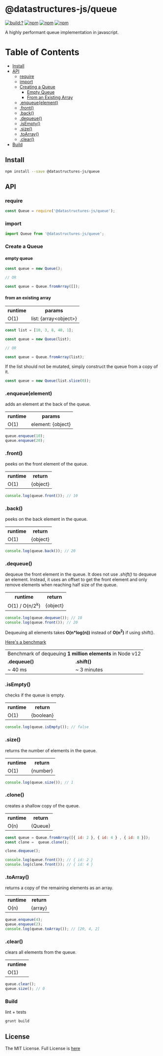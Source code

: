 # @datastructures-js/queue

[![build:?](https://travis-ci.org/datastructures-js/queue.svg?branch=master)](https://travis-ci.org/datastructures-js/queue) 
[![npm](https://img.shields.io/npm/v/@datastructures-js/queue.svg)](https://www.npmjs.com/package/@datastructures-js/queue)
[![npm](https://img.shields.io/npm/dm/@datastructures-js/queue.svg)](https://www.npmjs.com/packages/@datastructures-js/queue) [![npm](https://img.shields.io/badge/node-%3E=%206.0-blue.svg)](https://www.npmjs.com/package/@datastructures-js/queue)

A highly performant queue implementation in javascript.

# Table of Contents
* [Install](#install)
* [API](#api)
  * [require](#require)
  * [import](#import)
  * [Creating a Queue](#create-a-queue)
    * [Empty Queue](#empty-queue)
    * [From an Existing Array](#from-an-existing-array)
  * [.enqueue(element)](#enqueueelement)
  * [.front()](#front)
  * [.back()](#back)
  * [.dequeue()](#dequeue)
  * [.isEmpty()](#isEmpty)
  * [.size()](#size)
  * [.toArray()](#toarray)
  * [.clear()](#clear)
 * [Build](#build)

## Install

```sh
npm install --save @datastructures-js/queue
```

## API

### require

```js
const Queue = require('@datastructures-js/queue');
```

### import

```js
import Queue from '@datastructures-js/queue';
```

### Create a Queue

#### empty queue
```js
const queue = new Queue();

// OR

const queue = Queue.fromArray([]);
```

#### from an existing array
<table>
 <tr>
  <th>runtime</th>
  <th>params</th>
 </tr>
 <tr>
  <td>O(1)</td>
  <td>
   list: {array&lt;object&gt;}
  </td>
 </tr>
</table>

```js
const list = [10, 3, 8, 40, 1];

const queue = new Queue(list);

// OR

const queue = Queue.fromArray(list);
```

If the list should not be mutated, simply construct the queue from a copy of it.

```js
const queue = new Queue(list.slice(0));
```

### .enqueue(element)
adds an element at the back of the queue.

<table>
 <tr>
  <th>runtime</th>
  <th>params</th>
 </tr>
 <tr>
  <td>O(1)</td>
  <td>
   element: {object}
  </td>
 </tr>
</table>

```js
queue.enqueue(10);
queue.enqueue(20);
```

### .front()
peeks on the front element of the queue.

<table>
 <tr>
  <th>runtime</th>
  <th>return</th>
 </tr>
 <tr>
  <td>O(1)</td>
  <td>
   {object}
  </td>
 </tr>
</table>

```js
console.log(queue.front()); // 10
```

### .back()
peeks on the back element in the queue.

<table>
 <tr>
  <th>runtime</th>
  <th>return</th>
 </tr>
 <tr>
  <td>O(1)</td>
  <td>
   {object}
  </td>
 </tr>
</table>

```js
console.log(queue.back()); // 20
```

### .dequeue()
dequeue the front element in the queue. It does not use *.shift()* to dequeue an element. Instead, it uses an offset to get the front element and only remove elements when reaching half size of the queue.

<table>
 <tr>
  <th>runtime</th>
  <th>return</th>
 </tr>
 <tr>
  <td>O(1) / O(n/2<sup>k</sup>)</td>
  <td>
   {object}
  </td>
 </tr>
</table>

```js
console.log(queue.dequeue()); // 10
console.log(queue.front()); // 20
```

Dequeuing all elements takes <b>O(n\*log(n))</b> instead of <b>O(n<sup>2</sup>)</b> if using shift(). 

<u>Here's a benchmark</u>

<table>
 <tr><td colspan="2">Benchmark of dequeuing <b>1 million elements</b> in Node v12</td></tr>
 <tr><td><b>.dequeue()</b></td><td><b>.shift()</b></td></tr>
  <tr><td>~ 40 ms</td><td>~ 3 minutes</td></tr>
</table>


### .isEmpty()
checks if the queue is empty.

<table>
 <tr>
  <th>runtime</th>
  <th>return</th>
 </tr>
 <tr>
  <td>O(1)</td>
  <td>
   {boolean}
  </td>
 </tr>
</table>

```js
console.log(queue.isEmpty()); // false
```

### .size()
returns the number of elements in the queue.

<table>
 <tr>
  <th>runtime</th>
  <th>return</th>
 </tr>
 <tr>
  <td>O(1)</td>
  <td>
   {number}
  </td>
 </tr>
</table>

```js
console.log(queue.size()); // 1
```

### .clone() 
creates a shallow copy of the queue.

<table>
 <tr>
  <th>runtime</th>
  <th>return</th>
 </tr>
 <tr>
  <td>O(n)</td>
  <td>
   {Queue}
  </td>
 </tr>
</table>

```js
const queue = Queue.fromArray([{ id: 2 }, { id: 4 } , { id: 8 }]);
const clone =  queue.clone();

clone.dequeue();

console.log(queue.front()); // { id: 2 }
console.log(clone.front()); // { id: 4 }
```

### .toArray() 
returns a copy of the remaining elements as an array.

<table>
 <tr>
  <th>runtime</th>
  <th>return</th>
 </tr>
 <tr>
  <td>O(n)</td>
  <td>
   {array}
  </td>
 </tr>
</table>

```js
queue.enqueue(4);
queue.enqueue(2);
console.log(queue.toArray()); // [20, 4, 2]
```

### .clear()
clears all elements from the queue.

<table>
 <tr>
  <th>runtime</th>
 </tr>
 <tr>
  <td>O(1)</td>
 </tr>
</table>

```js
queue.clear();
queue.size(); // 0
```

### Build
lint + tests

```sh
grunt build
```

## License
The MIT License. Full License is [here](https://github.com/datastructures-js/queue/blob/master/LICENSE)
